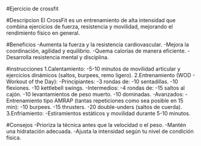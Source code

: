 #Ejercicio de crossfit

#Descripcion
El CrossFit es un entrenamiento de alta intensidad que combina ejercicios de fuerza, resistencia y movilidad, mejorando el rendimiento físico en general.

#Beneficios
-Aumenta la fuerza y la resistencia cardiovascular.
-Mejora la coordinación, agilidad y equilibrio.
-Quema calorías de manera eficiente.
-Desarrolla resistencia mental y disciplina.

#instrucciones
1.Calentamiento:
    -5-10 minutos de movilidad articular y ejercicios dinámicos (saltos, burpees, remo ligero).
2.Entrenamiento (WOD - Workout of the Day):
    -Principiantes:
      -3 rondas de:
        -10 sentadillas.
        -10 flexiones.
        -10 kettlebell swings.
    -Intermedios:
     -4 rondas de:
        -15 saltos al cajón.
        -10 levantamientos de peso muerto.
        -10 dominadas.
    -Avanzados:
     -Entrenamiento tipo AMRAP (tantas repeticiones como sea posible en 15 min):
        -10 burpees.
        -15 thrusters.
        -20 double-unders (saltos de cuerda).
3.Enfriamiento:
    -Estiramientos estáticos y movilidad durante 5-10 minutos.

#Consejos
-Prioriza la técnica antes que la velocidad o el peso.
-Mantén una hidratación adecuada.
-Ajusta la intensidad según tu nivel de condición física.